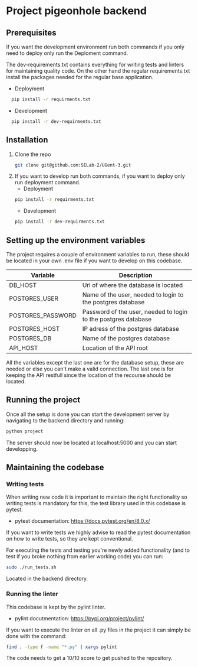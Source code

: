 # Project pigeonhole backend
## Prerequisites
If you want the development environment run both commands if you only need to deploy only run the Deploment command.

The dev-requirements.txt contains everything for writing tests and linters for maintaining quality code.
On the other hand the regular requirements.txt install the packages needed for 
the regular base application.

- Deployment
```sh
  pip install -r requirments.txt
```
- Development
```sh
  pip install -r dev-requirments.txt
```

## Installation
1. Clone the repo
   ```sh
   git clone git@github.com:SELab-2/UGent-3.git
   ```
2. If you want to develop run both commands, if you want to deploy only run deployment command.
   - Deployment
   ```sh
   pip install -r requirments.txt
   ```
   - Development
   ```sh
   pip install -r dev-requirments.txt
   ``` 

## Setting up the environment variables
The project requires a couple of environment variables to run,
these should be located in your own .env file if you want to develop on this codebase.

| Variable          | Description                                                    |
|-------------------|----------------------------------------------------------------|
| DB_HOST           | Url of where the database is located                           |
| POSTGRES_USER     | Name of the user, needed to login to the postgres database     |
| POSTGRES_PASSWORD | Password of the user, needed to login to the postgres database |
| POSTGRES_HOST     | IP adress of the postgres database                             |
| POSTGRES_DB       | Name of the postgres database                                  |
| API_HOST          | Location of the API root                                       |

All the variables except the last one are for the database setup,
these are needed or else you can't make a valid connection.
The last one is for keeping the API restfull since the location of the recourse should be located.

## Running the project
Once all the setup is done you can start the development server by
navigating to the backend directory and running:
```sh
python project
``` 
The server should now be located at localhost:5000 and you can
start developping.

## Maintaining the codebase
### Writing tests
When writing new code it is important to maintain the right functionality so 
writing tests is mandatory for this, the test library used in this codebase is pytest.

- pytest documentation: https://docs.pytest.org/en/8.0.x/

If you want to write tests we highly advise to read the pytest documentation on how
to write tests, so they are kept conventional.

For executing the tests and testing you're newly added functionality (and to test if you broke nothing from earlier working code)
you can run:
```sh
sudo ./run_tests.sh
``` 

Located in the backend directory.
### Running the linter
This codebase is kept by the pylint linter.
- pylint docutmentation: https://pypi.org/project/pylint/

If you want to execute the linter on all .py files in the project it can simply be done
with the command:
```sh
find . -type f -name "*.py" | xargs pylint
``` 
The code needs to get a 10/10 score to get pushed to the repository.
